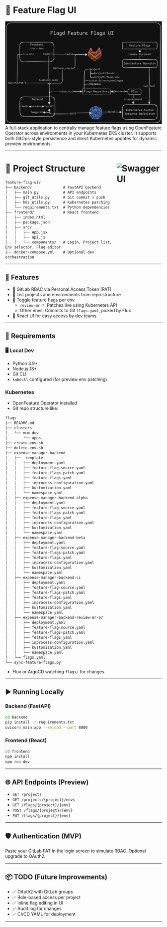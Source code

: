 # 🔧 Feature Flag UI
![alt text](architecture.png)
A full-stack application to centrally manage feature flags using OpenFeature Operator across environments in your Kubernetes EKS cluster. It supports both GitOps-style persistence and direct Kubernetes updates for dynamic preview environments.

---

<h1>
📁 Project Structure
  <a href="https://featureflags-ui-api.bee.secloredevops.com/docs/">
    <img src="https://img.shields.io/badge/Open-SwaggerUI-black?logo=swagger" alt="Swagger UI" width="145" align="right"/>
  </a>
</h1>

```
feature-flag-ui/
├── backend/              # FastAPI backend
│   ├── main.py           # API endpoints
│   ├── git_utils.py      # Git commit + push
│   ├── k8s_utils.py      # Kubernetes patching
│   └── requirements.txt  # Python dependencies
├── frontend/             # React frontend
│   ├── index.html
│   ├── package.json
│   ├── src/
│   │   ├── App.jsx
│   │   ├── api.js
│   │   └── components/   # Login, Project list, Env selector, Flag editor
├── docker-compose.yml    # Optional dev orchestration
```

---

## 🚀 Features

- 🔐 GitLab RBAC via Personal Access Token (PAT)
- 📁 List projects and environments from repo structure
- 🧪 Toggle feature flags per env
  - `review-mr-*`: Patches live using Kubernetes API
  - Other envs: Commits to Git `flags.yaml`, picked by Flux
- 🎨 React UI for easy access by dev teams

---

## 🔨 Requirements

### 🖥️ Local Dev
- Python 3.9+
- Node.js 18+
- Git CLI
- `kubectl` configured (for preview env patching)

### Kubernetes
- OpenFeature Operator installed
- Git repo structure like:
```
flags
├── README.md
├── clusters
│   └── mum-dev
│       └── apps
├── create-env.sh
├── delete-env.sh
├── expense-manager-backend
│   ├── _template
│   │   ├── deployment.yaml
│   │   ├── feature-flag-source.yaml
│   │   ├── feature-flags-patch.yaml
│   │   ├── feature-flags.yaml
│   │   ├── inprocess-configuration.yaml
│   │   ├── kustomization.yaml
│   │   └── namespace.yaml
│   ├── expense-manager-backend-alpha
│   │   ├── deployment.yaml
│   │   ├── feature-flag-source.yaml
│   │   ├── feature-flags-patch.yaml
│   │   ├── feature-flags.yaml
│   │   ├── inprocess-configuration.yaml
│   │   ├── kustomization.yaml
│   │   └── namespace.yaml
│   ├── expense-manager-backend-beta
│   │   ├── deployment.yaml
│   │   ├── feature-flag-source.yaml
│   │   ├── feature-flags-patch.yaml
│   │   ├── feature-flags.yaml
│   │   ├── inprocess-configuration.yaml
│   │   ├── kustomization.yaml
│   │   └── namespace.yaml
│   ├── expense-manager-backend-ci
│   │   ├── deployment.yaml
│   │   ├── feature-flag-source.yaml
│   │   ├── feature-flags-patch.yaml
│   │   ├── feature-flags.yaml
│   │   ├── inprocess-configuration.yaml
│   │   ├── kustomization.yaml
│   │   └── namespace.yaml
│   ├── expense-manager-backend-review-mr-67
│   │   ├── deployment.yaml
│   │   ├── feature-flag-source.yaml
│   │   ├── feature-flags-patch.yaml
│   │   ├── feature-flags.yaml
│   │   ├── inprocess-configuration.yaml
│   │   ├── kustomization.yaml
│   │   └── namespace.yaml
│   └── flags.yaml
└── sync-feature-flags.py
```
- Flux or ArgoCD watching `flags/` for changes

---

## ▶️ Running Locally

### Backend (FastAPI)
```bash
cd backend
pip install -r requirements.txt
uvicorn main:app --reload --port 8000
```

### Frontend (React)
```bash
cd frontend
npm install
npm run dev
```

---

## 🌐 API Endpoints (Preview)
- `GET /projects`
- `GET /projects/{project}/envs`
- `GET /flags/{project}/{env}`
- `POST /flags/{project}/{env}`
- `PUT /flags/{project}/{env}`

---

## 🛡️ Authentication (MVP)
Paste your GitLab PAT in the login screen to simulate RBAC. Optional upgrade to OAuth2.

---

## 📦 TODO (Future Improvements)
- ✅ OAuth2 with GitLab groups
- ✅ Role-based access per project
- ✅ Inline flag editing in UI
- ✅ Audit log for changes
- ✅ CI/CD YAML for deployment

---
